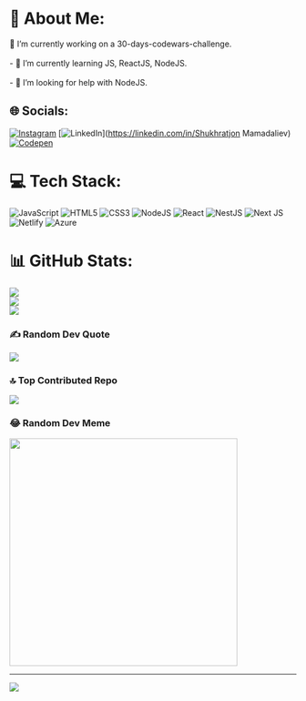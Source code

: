 # 💫 About Me:
🔭 I’m currently working on a 30-days-codewars-challenge.<br><br>- 🌱 I’m currently learning JS, ReactJS, NodeJS.<br><br>- 🤝 I’m looking for help with NodeJS.


## 🌐 Socials:
[![Instagram](https://img.shields.io/badge/Instagram-%23E4405F.svg?logo=Instagram&logoColor=white)](https://instagram.com/shukhratjon717) [![LinkedIn](https://img.shields.io/badge/LinkedIn-%230077B5.svg?logo=linkedin&logoColor=white)](https://linkedin.com/in/Shukhratjon Mamadaliev) [![Codepen](https://img.shields.io/badge/Codepen-000000?style=for-the-badge&logo=codepen&logoColor=white)](https://codepen.io/https://codepen.io/Ali-Mamadaliev) 

# 💻 Tech Stack:
![JavaScript](https://img.shields.io/badge/javascript-%23323330.svg?style=for-the-badge&logo=javascript&logoColor=%23F7DF1E) ![HTML5](https://img.shields.io/badge/html5-%23E34F26.svg?style=for-the-badge&logo=html5&logoColor=white) ![CSS3](https://img.shields.io/badge/css3-%231572B6.svg?style=for-the-badge&logo=css3&logoColor=white) ![NodeJS](https://img.shields.io/badge/node.js-6DA55F?style=for-the-badge&logo=node.js&logoColor=white) ![React](https://img.shields.io/badge/react-%2320232a.svg?style=for-the-badge&logo=react&logoColor=%2361DAFB) ![NestJS](https://img.shields.io/badge/nestjs-%23E0234E.svg?style=for-the-badge&logo=nestjs&logoColor=white) ![Next JS](https://img.shields.io/badge/Next-black?style=for-the-badge&logo=next.js&logoColor=white) ![Netlify](https://img.shields.io/badge/netlify-%23000000.svg?style=for-the-badge&logo=netlify&logoColor=#00C7B7) ![Azure](https://img.shields.io/badge/azure-%230072C6.svg?style=for-the-badge&logo=microsoftazure&logoColor=white)
# 📊 GitHub Stats:
![](https://github-readme-stats.vercel.app/api?username=shukhratjon717&theme=tokyonight&hide_border=false&include_all_commits=false&count_private=false)<br/>
![](https://github-readme-streak-stats.herokuapp.com/?user=shukhratjon717&theme=tokyonight&hide_border=false)<br/>
![](https://github-readme-stats.vercel.app/api/top-langs/?username=shukhratjon717&theme=tokyonight&hide_border=false&include_all_commits=false&count_private=false&layout=compact)

### ✍️ Random Dev Quote
![](https://quotes-github-readme.vercel.app/api?type=horizontal&theme=radical)

### 🔝 Top Contributed Repo
![](https://github-contributor-stats.vercel.app/api?username=shukhratjon717&limit=5&theme=dark&combine_all_yearly_contributions=true)

### 😂 Random Dev Meme
<img src='https://randommeme-five.vercel.app/' style="height: 400px;"/>

---
[![](https://visitcount.itsvg.in/api?id=shukhratjon717&icon=0&color=0)](https://visitcount.itsvg.in)

<!-- Proudly created with GPRM ( https://gprm.itsvg.in ) -->

